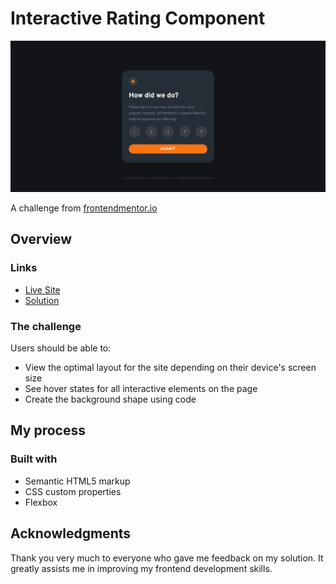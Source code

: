 # Interactive Rating Component

<!-- screenshots here -->

![](./screenshot.png)

A challenge from [frontendmentor.io](https://www.frontendmentor.io/)

## Overview

### Links

- [Live Site](https://your-live-site-url.com)
- [Solution](https://your-solution-url.com)

### The challenge

Users should be able to:

- View the optimal layout for the site depending on their device's screen size
- See hover states for all interactive elements on the page
- Create the background shape using code

## My process

### Built with

- Semantic HTML5 markup
- CSS custom properties
- Flexbox

## Acknowledgments

Thank you very much to everyone who gave me feedback on my solution. It greatly assists me in improving my frontend development skills.
